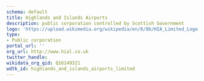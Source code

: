 ```yaml
---
schema: default
title: Highlands and Islands Airports
description: public corporation controlled by Scottish Government
logo: 'https://upload.wikimedia.org/wikipedia/en/8/8b/HIA_Limited_Logo.PNG'
type:
- Public corporation
portal_url: ''
org_url: http://www.hial.co.uk
twitter_handle: 
wikidata_org_qid: Q16149321
wdtk_id: highlands_and_islands_airports_limited
---
```


